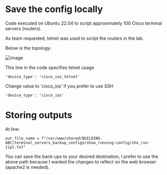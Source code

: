 # Save the config locally

Code executed on Ubuntu 22.04 to script approximately 100 Cisco terminal servers (routers).

As team requested, telnet was used to script the routers in the lab.

Below is the topology:

![image](https://user-images.githubusercontent.com/128099142/233894228-dbb6538b-ac53-4065-860b-3afb16e1979c.png)

This line in the code specifies telnet usage
```
'device_type': 'cisco_ios_telnet'
```

Change value to 'cisco_ios' if you prefer to use SSH
```
'device_type': 'cisco_ios'
```


# Storing outputs

At line:
```
out_file_name = f"/var/www/shared/BUILDING-ABC/terminal_servers_backup_configs/show_running-config/sho_run-{ip}.txt"
```

You can save the back-ups to your desired destination, I prefer to use the above path because I wanted the changes to reflect on the web browser (apache2 is needed).
